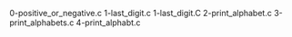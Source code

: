 0-positive_or_negative.c
1-last_digit.c
1-last_digit.C
2-print_alphabet.c
3-print_alphabets.c
4-print_alphabt.c
